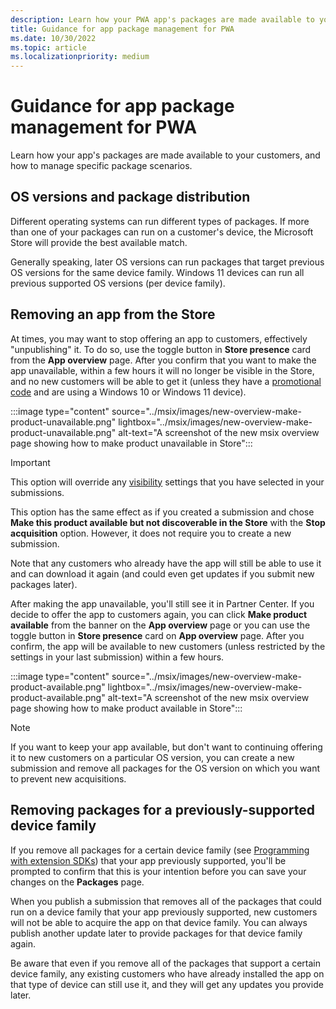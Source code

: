 ```yaml
---
description: Learn how your PWA app's packages are made available to your customers, and how to manage specific package scenarios.
title: Guidance for app package management for PWA
ms.date: 10/30/2022
ms.topic: article
ms.localizationpriority: medium
---
```


# Guidance for app package management for PWA

Learn how your app's packages are made available to your customers, and how to manage specific package scenarios.

## OS versions and package distribution

Different operating systems can run different types of packages. If more than one of your packages can run on a customer's device, the Microsoft Store will provide the best available match.

Generally speaking, later OS versions can run packages that target previous OS versions for the same device family. Windows 11 devices can run all previous supported OS versions (per device family). 

## Removing an app from the Store

At times, you may want to stop offering an app to customers, effectively "unpublishing" it. To do so, use the toggle button in **Store presence** card from the **App overview** page. After you confirm that you want to make the app unavailable, within a few hours it will no longer be visible in the Store, and no new customers will be able to get it (unless they have a [promotional code](../../generate-promotional-codes.md) and are using a Windows 10 or Windows 11 device).

:::image type="content" source="../msix/images/new-overview-make-product-unavailable.png" lightbox="../msix/images/new-overview-make-product-unavailable.png" alt-text="A screenshot of the new msix overview page showing how to make product unavailable in Store":::

> [!IMPORTANT]
> This option will override any [visibility](./visibility-options.md#discoverability) settings that you have selected in your submissions.

This option has the same effect as if you created a submission and chose **Make this product available but not discoverable in the Store** with the **Stop acquisition** option. However, it does not require you to create a new submission.

Note that any customers who already have the app will still be able to use it and can download it again (and could even get updates if you submit new packages later).

After making the app unavailable, you'll still see it in Partner Center. If you decide to offer the app to customers again, you can click **Make product available** from the banner on the **App overview** page or you can use the toggle button in **Store presence** card on **App overview** page. After you confirm, the app will be available to new customers (unless restricted by the settings in your last submission) within a few hours.

:::image type="content" source="../msix/images/new-overview-make-product-available.png" lightbox="../msix/images/new-overview-make-product-available.png" alt-text="A screenshot of the new msix overview page showing how to make product available in Store":::

> [!NOTE]
> If you want to keep your app available, but don't want to continuing offering it to new customers on a particular OS version, you can create a new submission and remove all packages for the OS version on which you want to prevent new acquisitions.

## Removing packages for a previously-supported device family

If you remove all packages for a certain device family (see [Programming with extension SDKs](/uwp/extension-sdks/device-families-overview)) that your app previously supported, you'll be prompted to confirm that this is your intention before you can save your changes on the **Packages** page.

When you publish a submission that removes all of the packages that could run on a device family that your app previously supported, new customers will not be able to acquire the app on that device family. You can always publish another update later to provide packages for that device family again.

Be aware that even if you remove all of the packages that support a certain device family, any existing customers who have already installed the app on that type of device can still use it, and they will get any updates you provide later.

